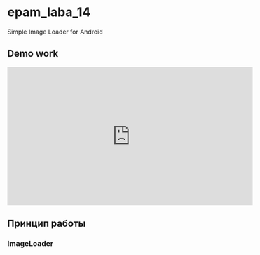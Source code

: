 # epam_laba_14
Simple Image Loader for Android

## Demo work

<iframe width="560" height="315" src="https://www.youtube.com/embed/VV747h6uh6I" frameborder="0" allowfullscreen></iframe>

## Принцип работы

### ImageLoader
